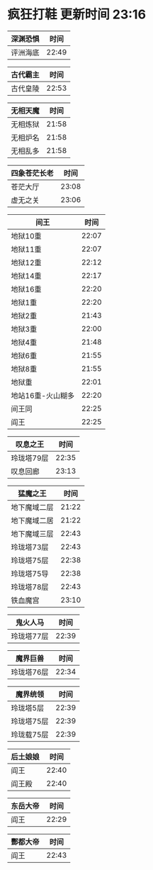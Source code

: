 # 疯狂打鞋 更新时间 23:16

| 深渊恐惧   | 时间    |
|--------|-------|
| 评洲海底 | 22:49 |

| 古代霸主   | 时间    |
|--------|-------|
| 古代皇陵 | 22:53 |

| 无相天魔   | 时间    |
|--------|-------|
| 无相炼狱 | 21:58 |
| 无相炉名 | 21:58 |
| 无相乱多 | 21:58 |

| 四象苍茫长老   | 时间    |
|--------|-------|
| 苍茫大厅 | 23:08 |
| 虚无之关 | 23:06 |

| 间王   | 时间    |
|--------|-------|
| 地狱10重 | 22:07 |
| 地狱11重 | 22:07 |
| 地狱12重 | 22:12 |
| 地狱14重 | 22:17 |
| 地狱16重 | 22:20 |
| 地狱1重 | 22:20 |
| 地狱2重 | 21:43 |
| 地狱3重 | 22:00 |
| 地狱4重 | 21:48 |
| 地狱6重 | 21:55 |
| 地狱8重 | 21:55 |
| 地狱重 | 22:01 |
| 地站16重-火山糊多 | 22:20 |
| 间王同 | 22:25 |
| 阎王 | 22:25 |

| 叹息之王   | 时间    |
|--------|-------|
| 玲珑塔79层 | 22:35 |
| 叹息回廊 | 23:13 |

| 猛魔之王   | 时间    |
|--------|-------|
| 地下魔域二层 | 21:22 |
| 地下魔域二居 | 21:22 |
| 地下魔域三层 | 22:43 |
| 玲珑塔73层 | 22:43 |
| 玲珑塔75层 | 22:38 |
| 玲珑塔75导 | 22:38 |
| 玲珑塔78层 | 22:43 |
| 铁血魔宫 | 23:10 |

| 鬼火人马   | 时间    |
|--------|-------|
| 玲珑塔77层 | 22:39 |

| 魔界巨兽   | 时间    |
|--------|-------|
| 玲珑塔76层 | 22:34 |

| 魔界统领   | 时间    |
|--------|-------|
| 玲珑塔5层 | 22:39 |
| 玲珑塔75层 | 22:39 |
| 玲珑载75层 | 22:39 |

| 后土娘娘   | 时间    |
|--------|-------|
| 阎王 | 22:40 |
| 阎王殿 | 22:40 |

| 东岳大帝   | 时间    |
|--------|-------|
| 阎王 | 22:29 |

| 酆都大帝   | 时间    |
|--------|-------|
| 阎王 | 22:43 |